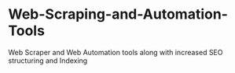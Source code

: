 # Web-Scraping-and-Automation-Tools
Web Scraper and Web Automation tools along with increased SEO structuring and Indexing

